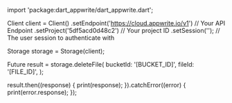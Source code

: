 import 'package:dart_appwrite/dart_appwrite.dart';

Client client = Client()
  .setEndpoint('https://cloud.appwrite.io/v1') // Your API Endpoint
  .setProject('5df5acd0d48c2') // Your project ID
  .setSession(''); // The user session to authenticate with

Storage storage = Storage(client);

Future result = storage.deleteFile(
  bucketId: '[BUCKET_ID]',
  fileId: '[FILE_ID]',
);

result.then((response) {
  print(response);
}).catchError((error) {
  print(error.response);
});
